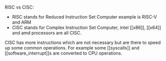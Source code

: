 RISC vs CISC:
- RISC stands for Reduced Instruction Set Computer example is RISC-V and ARM
- CISC stands for Complex Instruction Set Computer, intel [[x86]], [[x64]] and amd processors are all CISC. 

CISC has more instructions which are not necessary but are there to speed up some common operations. For example some [[syscalls]] and [[software_interrupt]]s are converted to CPU operations.